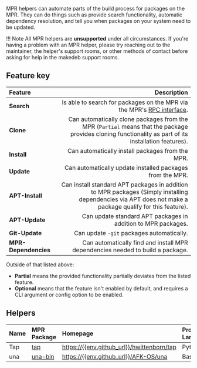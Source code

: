 MPR helpers can automate parts of the build process for packages on the MPR. They can do things such as provide search functionality, automatic dependency resolution, and tell you when packages on your system need to be updated.

!!! Note
    All MPR helpers are **unsupported** under all circumstances. If you're having a problem with an MPR helper, please try reaching out to the maintainer, the helper's support rooms, or other methods of contact before asking for help in the makedeb support rooms.

## Feature key
| Feature              | Description                                                                                                                                              |
| :---                 | ---:                                                                                                                                                     |
| **Search**           | Is able to search for packages on the MPR via the MPR's [RPC interface](/mpr/using-the-mpr/using-the-rpc-interface).                                     |
| **Clone**            | Can automatically clone packages from the MPR (`Partial` means that the package provides cloning functionality as part of its installation features).   |
| **Install**          | Can automatically install packages from the MPR.                                                                                                         |
| **Update**           | Can automatically update installed packages from the MPR.                                                                                                |
| **APT-Install**      | Can install standard APT packages in addition to MPR packages (Simply installing dependencies via APT does not make a package qualify for this feature). |
| **APT-Update**       | Can update standard APT packages in addition to MPR packages.                                                                                            |
| **Git-Update**       | Can update `-git` packages automatically.                                                                                                                |
| **MPR-Dependencies** | Can automatically find and install MPR dependencies needed to build a package.                                                                           |

Outside of that listed above:

- **Partial** means the provided functionality partially deviates from the listed feature.
- **Optional** means that the feature isn't enabled by default, and requires a CLI argument or config option to be enabled.

## Helpers
| Name | MPR Package                                         | Homepage                                                                                 | Programming Language | Search | Clone   | Install | Update | APT-Install | APT-Update | Git-Update | MPR-Dependencies |
| :--- | :-------------------------------------------------- | :--------------------------------------------------------------------------------------- | :------------------- | :----- | :----   | :------ | :----- | :---------- | :--------- | :--------  | :--------------- |
| Tap  | [tap](https://{{env.mpr_url}}/packages/tap)         | [https://{{env.github_url}}/hwittenborn/tap](https://{{env.github_url}}/hwittenborn/tap) | Python               | Yes    | Partial | Yes     | Yes    | No          | No         | No         | No               |
| una  | [una-bin](https://{{env.mpr_url}}/packages/una-bin) | [https://{{env.github_url}}/AFK-OS/una](https://{{env.github_url}}/AFK-OS/una) 	        | Bash                 | Yes    | Yes     | Yes     | Yes    | Yes         | Yes        | Yes        | Yes              |
